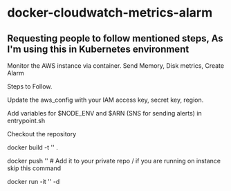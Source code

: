 # docker-cloudwatch-metrics-alarm
## Requesting people to follow mentioned steps, As I'm using this in Kubernetes environment
Monitor the AWS instance via container. Send Memory, Disk metrics, Create Alarm

Steps to Follow.

Update the aws_config with your IAM access key, secret key, region. 

Add variables for $NODE_ENV and $ARN (SNS for sending alerts) in entrypoint.sh

Checkout the repository

docker build -t '<docker repo:version>' .
 
docker push '<docker repo:version>'  # Add it to your private repo / if you are running on instance skip this command
  
docker run -it '<docker repo:version>' -d
